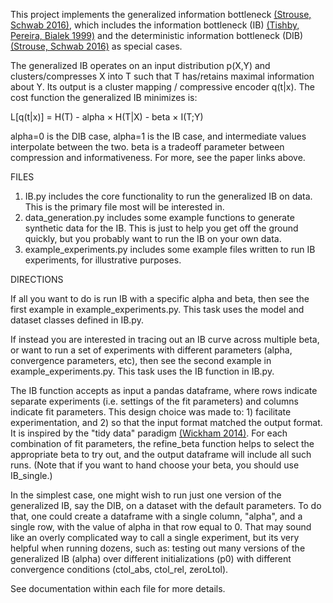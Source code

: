 This project implements the generalized information bottleneck [(Strouse, Schwab 2016)](https://arxiv.org/abs/1604.00268), which includes the information bottleneck (IB) [(Tishby, Pereira, Bialek 1999)](http://www.cs.huji.ac.il/labs/learning/Papers/allerton.pdf) and the deterministic information bottleneck (DIB) [(Strouse, Schwab 2016)](https://arxiv.org/abs/1604.00268) as special cases.

The generalized IB operates on an input distribution p(X,Y) and clusters/compresses X into T such that T has/retains maximal information about Y. Its output is a cluster mapping / compressive encoder q(t|x). The cost function the generalized IB minimizes is:

L[q(t|x)] = H(T) - alpha × H(T|X) - beta × I(T;Y)

alpha=0 is the DIB case, alpha=1 is the IB case, and intermediate values interpolate between the two. beta is a tradeoff parameter between compression and informativeness. For more, see the paper links above.

FILES
 
1) IB.py includes the core functionality to run the generalized IB on data. This is the primary file most will be interested in.
2) data_generation.py includes some example functions to generate synthetic data for the IB. This is just to help you get off the ground quickly, but you probably want to run the IB on your own data.
3) example_experiments.py includes some example files written to run IB experiments, for illustrative purposes.

DIRECTIONS

If all you want to do is run IB with a specific alpha and beta, then see the first example in example_experiments.py. This task uses the model and dataset classes defined in IB.py.

If instead you are interested in tracing out an IB curve across multiple beta, or want to run a set of experiments with different parameters (alpha, convergence parameters, etc), then see the second example in example_experiments.py. This task uses the IB function in IB.py.

The IB function accepts as input a pandas dataframe, where rows indicate separate experiments (i.e. settings of the fit parameters) and columns indicate fit parameters. This design choice was made to: 1) facilitate experimentation, and 2) so that the input format matched the output format. It is inspired by the "tidy data" paradigm [(Wickham 2014)](http://vita.had.co.nz/papers/tidy-data.pdf). For each combination of fit parameters, the refine_beta function helps to select the appropriate beta to try out, and the output dataframe will include all such runs. (Note that if you want to hand choose your beta, you should use IB_single.)

In the simplest case, one might wish to run just one version of the generalized IB, say the DIB, on a dataset with the default parameters. To do that, one could create a dataframe with a single column, "alpha", and a single row, with the value of alpha in that row equal to 0. That may sound like an overly complicated way to call a single experiment, but its very helpful when running dozens, such as: testing out many versions of the generalized IB (alpha) over different initializations (p0) with different convergence conditions (ctol_abs, ctol_rel, zeroLtol).

See documentation within each file for more details.
